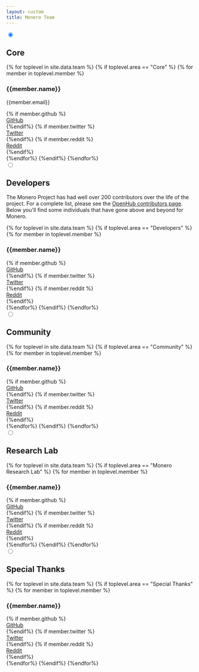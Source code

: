 ```yaml
---
layout: custom
title: Monero Team
---
```

<div class="team">

   <section class="container">
    <div class="row">
        <div class="col-xs-12">
                        <div class="tabPanel-widget">
                           <label for="tab-1" tabindex="0"></label>
                            <input id="tab-1" type="radio" name="tabs" aria-hidden="true" checked="true">
                            <h2>Core</h2>
                            <div class="tabPanel-content">
                              <div class="row">
                                {% for toplevel in site.data.team %}
                                  {% if toplevel.area == "Core" %}
                                    {% for member in toplevel.member %}
                                        <div class="half col-lg-6 col-md-6 col-sm-6 col-xs-6">
                                           <div class="info-block">
                                                <div class="row center-xs">
                                                    <h3>{{member.name}}</h3>
                                                </div>
                                                <div class="row center-xs">
                                                    <p>{{member.email}}</p>
                                                </div>
                                                {% if member.github %}
                                                <div class="row center-xs">
                                                    <a href="{{member.github}}">GitHub</a>
                                                </div>
                                                {%endif%}
                                                {% if member.twitter %}
                                                <div class="row center-xs">
                                                    <a href="{{member.twitter}}">Twitter</a>
                                                </div>
                                                {%endif%}
                                                {% if member.reddit %}
                                                <div class="row center-xs">
                                                    <a href="{{member.reddit}}">Reddit</a>
                                                </div>
                                                {%endif%}
                                            </div>
                                        </div>
                                    {%endfor%}
                                  {%endif%}
                                {%endfor%}
                              </div>
                            </div>
                            <label for="tab-2" tab index="0"></label>
                            <input id="tab-2" type="radio" name="tabs" aria-hidden="true">
                            <h2>Developers</h2>
                            <div class="tabPanel-content">
                             <div class="container full">
                                   <div class="info-block text-adapt">
                                        <div class="row">
                                            <div class="col-xs-12 text-adapt">
                                                <p>The Monero Project has had well over 200 contributors over the life of the project. For a complete list, please see the <a href="https://www.openhub.net/p/monero/contributors">OpenHub contributors page</a>. Below you'll find some individuals that have gone above and beyond for Monero.</p>
                                            </div>
                                        </div>
                                    </div>
                            </div>
                              <div class="row">
                                {% for toplevel in site.data.team %}
                                  {% if toplevel.area == "Developers" %}
                                    {% for member in toplevel.member %}
                                        <div class="half col-lg-6 col-md-6 col-sm-6 col-xs-6">
                                           <div class="info-block">
                                                <div class="row center-xs">
                                                    <h3>{{member.name}}</h3>
                                                </div>
                                                {% if member.github %}
                                                <div class="row center-xs">
                                                    <a href="{{member.github}}">GitHub</a>
                                                </div>
                                                {%endif%}
                                                {% if member.twitter %}
                                                <div class="row center-xs">
                                                    <a href="{{member.twitter}}">Twitter</a>
                                                </div>
                                                {%endif%}
                                                {% if member.reddit %}
                                                <div class="row center-xs">
                                                    <a href="{{member.reddit}}">Reddit</a>
                                                </div>
                                                {%endif%}
                                            </div>
                                        </div>
                                    {%endfor%}
                                  {%endif%}
                                {%endfor%}
                              </div>
                            </div>
                            <label for="tab-3" tabindex="0"></label>
                            <input id="tab-3" type="radio" name="tabs" aria-hidden="true">
                            <h2>Community</h2>
                            <div class="tabPanel-content">
                              <div class="row">
                                {% for toplevel in site.data.team %}
                                  {% if toplevel.area == "Community" %}
                                    {% for member in toplevel.member %}
                                        <div class="half col-lg-6 col-md-6 col-sm-6 col-xs-6">
                                           <div class="info-block">
                                                <div class="row center-xs">
                                                    <h3>{{member.name}}</h3>
                                                </div>
                                                {% if member.github %}
                                                <div class="row center-xs">
                                                    <a href="{{member.github}}">GitHub</a>
                                                </div>
                                                {%endif%}
                                                {% if member.twitter %}
                                                <div class="row center-xs">
                                                    <a href="{{member.twitter}}">Twitter</a>
                                                </div>
                                                {%endif%}
                                                {% if member.reddit %}
                                                <div class="row center-xs">
                                                    <a href="{{member.reddit}}">Reddit</a>
                                                </div>
                                                {%endif%}
                                            </div>
                                        </div>
                                    {%endfor%}
                                  {%endif%}
                                {%endfor%}
                              </div>
                            </div>
                            <label for="tab-4" tabindex="0"></label>
                            <input id="tab-4" type="radio" name="tabs" aria-hidden="true">
                            <h2>Research Lab</h2>
                            <div class="tabPanel-content">
                              <div class="row">
                                {% for toplevel in site.data.team %}
                                  {% if toplevel.area == "Monero Research Lab" %}
                                    {% for member in toplevel.member %}
                                        <div class="half col-lg-6 col-md-6 col-sm-12 col-xs-6">
                                           <div class="info-block">
                                                <div class="row center-xs">
                                                    <h3>{{member.name}}</h3>
                                                </div>
                                                {% if member.github %}
                                                <div class="row center-xs">
                                                    <a href="{{member.github}}">GitHub</a>
                                                </div>
                                                {%endif%}
                                                {% if member.twitter %}
                                                <div class="row center-xs">
                                                    <a href="{{member.twitter}}">Twitter</a>
                                                </div>
                                                {%endif%}
                                                {% if member.reddit %}
                                                <div class="row center-xs">
                                                    <a href="{{member.reddit}}">Reddit</a>
                                                </div>
                                                {%endif%}
                                            </div>
                                        </div>
                                    {%endfor%}
                                  {%endif%}
                                {%endfor%}
                              </div>
                            </div>
                            <label for="tab-5" tabindex="0"></label>
                            <input id="tab-5" type="radio" name="tabs" aria-hidden="true">
                            <h2>Special Thanks</h2>
                            <div class="tabPanel-content">
                              <div class="row">
                                {% for toplevel in site.data.team %}
                                  {% if toplevel.area == "Special Thanks" %}
                                    {% for member in toplevel.member %}
                                        <div class="half col-lg-6 col-md-6 col-sm-12 col-xs-6">
                                           <div class="info-block">
                                                <div class="row center-xs">
                                                    <h3>{{member.name}}</h3>
                                                </div>
                                                {% if member.github %}
                                                <div class="row center-xs">
                                                    <a href="{{member.github}}">GitHub</a>
                                                </div>
                                                {%endif%}
                                                {% if member.twitter %}
                                                <div class="row center-xs">
                                                    <a href="{{member.twitter}}">Twitter</a>
                                                </div>
                                                {%endif%}
                                                {% if member.reddit %}
                                                <div class="row center-xs">
                                                    <a href="{{member.reddit}}">Reddit</a>
                                                </div>
                                                {%endif%}
                                            </div>
                                        </div>
                                    {%endfor%}
                                  {%endif%}
                                {%endfor%}
                              </div>
                            </div>
                          </div>
        </div>
    </div>
</section>


</div>